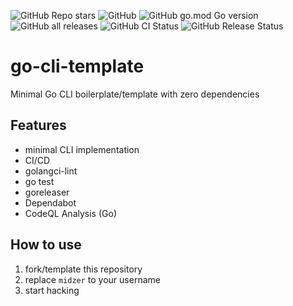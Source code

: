 ![GitHub Repo stars](https://img.shields.io/github/stars/midzer/go-cli-template?style=social)
![GitHub](https://img.shields.io/github/license/midzer/go-cli-template)
![GitHub go.mod Go version](https://img.shields.io/github/go-mod/go-version/midzer/go-cli-template)
![GitHub all releases](https://img.shields.io/github/downloads/midzer/go-cli-template/total)
![GitHub CI Status](https://img.shields.io/github/actions/workflow/status/midzer/go-cli-template/ci.yml?label=CI)
![GitHub Release Status](https://img.shields.io/github/actions/workflow/status/midzer/go-cli-template/release.yml?label=release)

# go-cli-template

Minimal Go CLI boilerplate/template with zero dependencies

## Features

- minimal CLI implementation
- CI/CD
- golangci-lint
- go test
- goreleaser
- Dependabot
- CodeQL Analysis (Go)

## How to use

1. fork/template this repository
2. replace `midzer` to your username
3. start hacking
